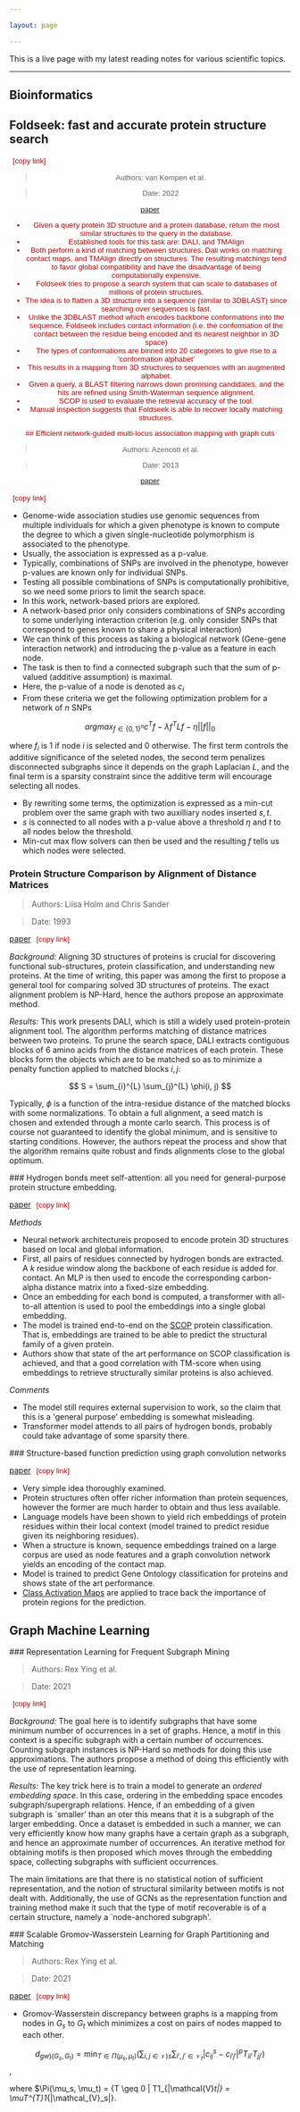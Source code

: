 ```yaml
---

layout: page

---
```


<style>
button {
    background-color: Transparent;
    background-repeat:no-repeat;
    border: none;
    cursor:pointer;
    overflow: hidden;
    outline:none;
    color: #a00;
}
button:focus{
   color:#595959;
}
</style>

<script>
function Copy(id){
navigator.clipboard.writeText("https://carlosoliver.co/misc/lit.html#" + id);
console.log("https://carlosoliver.co/misc/quotes.html#" + id);
}

</script>


This is a live page with my latest reading notes for various scientific topics.

---

## Bioinformatics

<div id='foldseek'>
</div>

<h2> Foldseek: fast and accurate protein structure search </h2> <button onclick="Copy('foldseek')">[copy link]<button>

> Authors: van Kempen et al.

> Date: 2022

[paper](https://www.biorxiv.org/content/biorxiv/early/2022/02/09/2022.02.07.479398.full.pdf)


* Given a query protein 3D structure and a protein database, return the most similar structures to the query in the database.
* Established tools for this task are: DALI, and TMAlign
* Both perform a kind of matching between structures. Dali works on matching contact maps, and TMAlign directly on structures. The resulting matchings tend to favor global compatibility and have the disadvantage of being computationally expensive.
* Foldseek tries to propose a search system that can scale to databases of millions of protein structures.
* The idea is to flatten a 3D structure into a sequence (similar to 3DBLAST) since searching over sequences is fast.
* Unlike the 3DBLAST method which encodes backbone conformations into the sequence, Foldseek includes contact information (i.e. the conformation of the contact between the residue being encoded and its nearest neighbor in 3D space)
* The types of conformations are binned into 20 categories to give rise to a 'conformation alphabet'
* This results in a mapping from 3D structures to sequences with an augmented alphabet.
* Given a query, a BLAST filtering narrows down promising candidates, and the hits are refined using Smith-Waterman sequence alignment.
* SCOP is used to evaluate the retrieval accuracy of the tool.
* Manual inspection suggests that Foldseek is able to recover locally matching structures.

<div id='scones'>
</div>
## Efficient network-guided multi-locus association mapping with graph cuts

> Authors: Azencott et al.

> Date: 2013

[paper](https://academic.oup.com/bioinformatics/article/29/13/i171/198210)
<button onclick="Copy('scones')">[copy link]</button>

* Genome-wide association studies use genomic sequences from multiple individuals for which a given phenotype is known to compute the degree to which a given single-nucleotide polymorphism is associated to the phenotype.
* Usually, the association is expressed as a p-value.
* Typically, combinations of SNPs are involved in the phenotype, however p-values are known only for individual SNPs.
* Testing all possible combinations of SNPs is computationally prohibitive, so we need some priors to limit the search space.
* In this work, network-based priors are explored.
* A network-based prior only considers combinations of SNPs according to some underlying interaction criterion (e.g. only consider SNPs that correspond to genes known to share a physical interaction)
* We can think of this process as taking a biological network (Gene-gene interaction network) and introducing the p-value as a feature in each node.
* The task is then to find a connected subgraph such that the sum of p-valued (additive assumption) is maximal.
* Here, the p-value of a node is denoted as $c_i$
* From these criteria we get the following optimization problem for a network of $n$ SNPs

$$ argmax_{f \in \{0, 1\}^n} c^Tf - \lambda f^TLf - \eta || f ||_0$$ 

where $f_i$ is 1 if node $i$ is selected and 0 otherwise. The first term controls the additive significance of the seleted nodes, the second term penalizes disconnected subgraphs since it depends on the graph Laplacian $L$, and the final term is a sparsity constraint since the additive term will encourage selecting all nodes.
* By rewriting some terms, the optimization is expressed as a min-cut problem over the same graph with two auxilliary nodes inserted $s, t$.
* $s$ is connected to all nodes with a p-value above a threshold $\eta$ and $t$ to all nodes below the threshold.
* Min-cut max flow solvers can then be used and the resulting $f$ tells us which nodes were selected.



<div id='dali'>
</div>

### Protein Structure Comparison by Alignment of Distance Matrices 

> Authors: Liisa Holm and Chris Sander 

> Date: 1993 

[paper](http://www.marcottelab.org/users/CH391L/Handouts/dali.pdf)
<button onclick="Copy('dali')">[copy link]</button>

*Background:*  Aligning 3D structures of proteins is crucial for discovering functional sub-structures, protein classification, and understanding new proteins.
At the time of writing, this paper was among the first to propose a general tool for comparing solved 3D structures of proteins.
The exact alignment problem is NP-Hard, hence the authors propose an approximate method.

*Results:* This work presents DALI, which is still a widely used protein-protein alignment tool.
The algorithm performs matching of distance matrices between two proteins.
To prune the search space, DALI extracts contiguous blocks of 6 amino acids from the distance matrices of each protein.
These blocks form the objects which are to be matched so as to minimize a penalty function applied to matched blocks $i, j$:

$$ S = \sum_{i}^{L} \sum_{j}^{L} \phi(i, j) $$

Typically, $\phi$ is a function of the intra-residue distance of the matched blocks with some normalizations.
To obtain a full alignment, a seed match is chosen and extended through a monte carlo search.
This process is of course not guaranteed to identify the global minimum, and is sensitive to starting conditions.
However, the authors repeat the process and show that the algorithm remains quite robust and finds alignments close to the global optimum.

<div id='hydrogen'></div>
### Hydrogen bonds meet self-attention: all you need for general-purpose protein structure embedding.

[paper](https://www.biorxiv.org/content/10.1101/2021.01.31.428935v2.full.pdf)
<button onclick="Copy('dali')">[copy link]</button>

*Methods*

* Neural network architectureis proposed to encode protein 3D structures based on local and global information.
* First, all pairs of residues connected by hydrogen bonds are extracted. A $k$ residue window along the backbone of each residue is added for contact. An MLP is then used to encode the corresponding carbon-alpha distance matrix into a fixed-size embedding.
* Once an embedding for each bond is computed, a transformer with all-to-all attention is used to pool the embeddings into a single global embedding.
* The model is trained end-to-end on the [SCOP](https://scop.berkeley.edu/) protein classification. That is, embeddings are trained to be able to predict the structural family of a given protein.
* Authors show that state of the art performance on SCOP classification is achieved, and that a good correlation with TM-score when using embeddings to retrieve structurally similar proteins is also achieved.

*Comments*

* The model still requires external supervision to work, so the claim that this is a 'general purpose' embedding is somewhat misleading.
* Transformer model attends to all pairs of hydrogen bonds, probably could take advantage of some sparsity there.

<div id='func-pred'></div>
### Structure-based function prediction using graph convolution networks

[paper](https://www.nature.com/articles/s41467-021-23303-9?sap-outbound-id=1737F1826ED10868191D41AF22CE6ACD9A144D59)
<button onClick="Copy('func-pred')">[copy link]</button>

* Very simple idea thoroughly examined.
* Protein structures often offer richer information than protein sequences, however the former are much harder to obtain and thus less available.
* Language models have been shown to yield rich embeddings of protein residues within their local context (model trained to predict residue given its neighboring residues).
* When a structure is known, sequence embeddings trained on a large corpus are used as node features and a graph convolution network yields an encoding of the contact map.
* Model is trained to predict Gene Ontology classification for proteins and shows state of the art performance.
* [Class Activation Maps](https://medium.com/@GaganaB/class-activation-maps-551477720679) are applied to trace back the importance of protein regions for the prediction.

## Graph Machine Learning

<div id='sp-miner'></div>
### Representation Learning for Frequent Subgraph Mining

> Authors: Rex Ying et al.

> Date: 2021

<button onClick="Copy('sp-miner')">[copy link]</button>

*Background:* The goal here is to identify subgraphs that have some minimum number of occurrences in a set of graphs.
Hence, a motif in this context is a specific subgraph with a certain number of occurrences.
Counting subgraph instances is NP-Hard so methods for doing this use approximations.
The authors propose a method of doing this efficiently with the use of representation learning. 

*Results:* The key trick here is to train a model to generate an *ordered embedding space*. 
In this case, ordering in the embedding space encodes subgraph/supergraph relations. 
Hence, if an embedding of a given subgraph is `smaller' than an oter this means that it is a subgraph of the larger embedding.
Once a dataset is embedded in such a manner, we can very efficiently know how many graphs have a certain graph as a subgraph, and hence an approximate number of occurrences.
An iterative method for obtaining motifs is then proposed which moves through the embedding space, collecting subgraphs with sufficient occurrences.

The main limitations are that there is no statistical notion of sufficient representation, and the notion of structural similarity between motifs is not dealt with.
Additionally, the use of GCNs as the representation function and training method make it such that the type of motif recoverable is of a certain structure, namely a `node-anchored subgraph'. 

<div id='gromov'></div>
### Scalable Gromov-Wasserstein Learning for Graph Partitioning and Matching

> Authors: Rex Ying et al.

> Date: 2021

[paper](https://proceedings.neurips.cc/paper/2019/file/6e62a992c676f611616097dbea8ea030-Paper.pdf)
<button onClick="Copy('gromov')">[copy link]</button>

* Gromov-Wasserstein discrepancy between graphs is a mapping from nodes in $G_s$ to $G_t$ which minimizes a cost on pairs of nodes mapped to each other. 

$$d_{gw)(G_s, G_t)} = \min_{T \in \Pi(\mu_s, \mu_t)} \bigg( \sum_{i, j \in \mathcal{V})s} \sum_{i', j' \in \mathcal{V}_t} |c_{ij}^s - c_{i' j'}|^{p}T_{ii'}T_{jj'}\bigg)  $$,

where $\Pi(\mu_s, \mu_t) = \{T \geq 0 | T1_{|\mathcal{V}_t|} = \muT^{T}1_{|\mathcal_{V}_s|}. 








